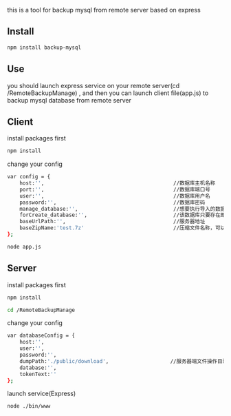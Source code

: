 this is a tool for backup mysql from remote server based on express
## Install
```sh
npm install backup-mysql
```

## Use
you should launch express service on your remote server(cd /RemoteBackupManage) , and then you can launch client file(app.js) to backup mysql database from remote server

## Client
install packages first
```sh
npm install
```
change your config
```sh
var config = {
    host:'',                                          //数据库主机名称
    port:'',                                          //数据库端口号
    user:'',                                          //数据库用户名
    password:'',                                      //数据库密码
    manage_database:'',                               //想要执行导入的数据库名称
    forCreate_database:'',                            //该数据库只要存在即可
    baseUrlPath:'',                                   //服务器地址
    baseZipName:'test.7z'                             //压缩文件名称，可以不用修改
};
```

```sh
node app.js
```
## Server
install packages first
```sh
npm install
```
```sh
cd /RemoteBackupManage
```
change your config
```sh
var databaseConfig = {
    host:'',
    user:'',
    password:'',
    dumpPath:'./public/download',                    //服务器端文件操作目录，必须保证有这个文件夹且为空
    database:'',
    tokenText:''
};
```
launch service(Express)
```sh
node ./bin/www
```
